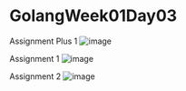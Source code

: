 # GolangWeek01Day03

Assignment Plus 1
![image](https://user-images.githubusercontent.com/97422732/199154847-c1943980-d745-47c3-b9b8-9961e71a8970.png)

Assignment 1
![image](https://user-images.githubusercontent.com/97422732/199160493-feaf7127-92fe-4297-867a-3650bb8a5c03.png)

Assignment 2
![image](https://user-images.githubusercontent.com/97422732/199186820-db528e4e-fee0-4223-b89c-d6a460287e72.png)
